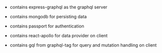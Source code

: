 + contains express-graphql as the graphql server

+ contains mongodb for persisting data

+ contains passport for authentication

+ contains react-apollo for data provider on client

+ contains gql from graphql-tag for query and mutation handling on client
